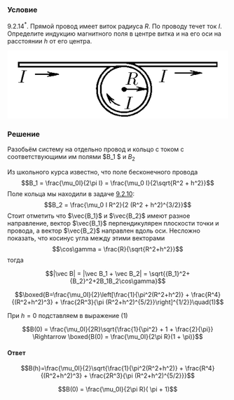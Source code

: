 ###  Условие 

$9.2.14^*.$ Прямой провод имеет виток радиуса $R$. По проводу течет ток $I$. Определите индукцию магнитного поля в центре витка и на его оси на расстоянии $h$ от его центра. 

![ К задаче $9.2.14^*$ |543x166, 39%](../../img/9.2.14/statement.png)

### Решение

Разобьём систему на отдельно провод и кольцо с током с соответствующими им полями $B_1 $ и $B_2$

Из школьного курса известно, что поле бесконечного провода $$B_1 = \frac{\mu_0I}{2\pi l} = \frac{\mu_0 I}{2\sqrt{R^2 + h^2}}$$ Поле кольца мы находили в задаче [9.2.10](../9.2.10): $$B_2 = \frac{\mu_0 I R^2}{2 (R^2 + h^2)^{3/2}}$$ Стоит отметить что $\vec{B_1}$ и $\vec{B_2}$ имеют разное направление, вектор $\vec{B_1}$ перпендикулярен плоскости точки и провода, а вектор $\vec{B_2}$ направлен вдоль оси. Несложно показать, что косинус угла между этими векторами $$\cos\gamma = \frac{R}{\sqrt{R^2+h^2}}$$ тогда 

$$|\vec B| = |\vec B_1 + \vec B_2| = \sqrt{{B_1}^2+{B_2}^2+2B_1B_2\cos\gamma}$$ 

$$\boxed{B=\frac{\mu_0I}{2}\left[\frac{1}{\pi^2(R^2+h^2)} + \frac{R^4}{(R^2+h^2)^3} + \frac{2R^3}{\pi (R^2+h^2)^{5/2}}\right]^{1/2}}\quad(1)$$ 

При $h = 0$ подставляем в выражение $(1)$ 

$$B(0) = \frac{\mu_0I}{2R}\sqrt{\frac{1}{\pi^2} + 1 + \frac{2}{\pi}} \Rightarrow \boxed{B(0) = \frac{\mu_0I}{2\pi R}(1 + \pi)}$$ 

#### Ответ

$$B(h)=\frac{\mu_0I}{2}\sqrt{\frac{1}{\pi^2(R^2+h^2)} + \frac{R^4}{(R^2+h^2)^3} + \frac{2R^3}{\pi (R^2+h^2)^{5/2}}}$$ 

$$B(0) = \frac{\mu_0I}{2\pi R}( \pi + 1)$$ 
